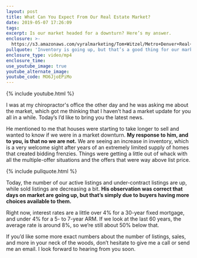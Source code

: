 ```yaml
---
layout: post
title: What Can You Expect From Our Real Estate Market?
date: 2019-05-07 17:26:09
tags:
excerpt: Is our market headed for a downturn? Here’s my answer.
enclosure: >-
  https://s3.amazonaws.com/vyralmarketing/Tom+Witzel/Metro+Denver+Real+Estate-+What+Can+You+Expect+From+Our+Real+Estate+Market_.mp4
pullquote: 'Inventory is going up, but that’s a good thing for our market.'
enclosure_type: video/mp4
enclosure_time:
use_youtube_image: true
youtube_alternate_image:
youtube_code: MO6JjoEPiMo
---
```


{% include youtube.html %}

I was at my chiropractor's office the other day and he was asking me about the market, which got me thinking that I haven’t had a market update for you all in a while. Today’s I’d like to bring you the latest news.

He mentioned to me that houses were starting to take longer to sell and wanted to know if we were in a market downturn. **My response to him, and to you, is that no we are not.** We are seeing an increase in inventory, which is a very welcome sight after years of an extremely limited supply of homes that created bidding frenzies. Things were getting a little out of whack with all the multiple-offer situations and the offers that were way above list price.

{% include pullquote.html %}

Today, the number of our active listings and under-contract listings are up, while sold listings are decreasing a bit. **His observation was correct that days on market are going up, but that’s simply due to buyers having more choices available to them.&nbsp;**

Right now, interest rates are a little over 4% for a 30-year fixed mortgage, and under 4% for a 5- to 7-year ARM. If we look at the last 60 years, the average rate is around 8%, so we’re still about 50% below that.

If you’d like some more exact numbers about the number of listings, sales, and more in your neck of the woods, don’t hesitate to give me a call or send me an email. I look forward to hearing from you soon.<br>&nbsp;